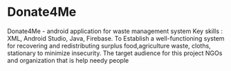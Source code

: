 # Donate4Me
Donate4Me - android application for waste management system Key skills : XML, Android Studio, Java, Firebase.  To Establish a well-functioning system for recovering and redistributing surplus food,agriculture waste, cloths, stationary to minimize insecurity. The target audience for this project NGOs and organization that is help needy people
